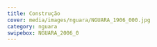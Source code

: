 ```yaml
---
title: Construção
cover: media/images/nguara/NGUARA_1906_000.jpg
category: nguara
swipebox: NGUARA_2006_0
---
```

